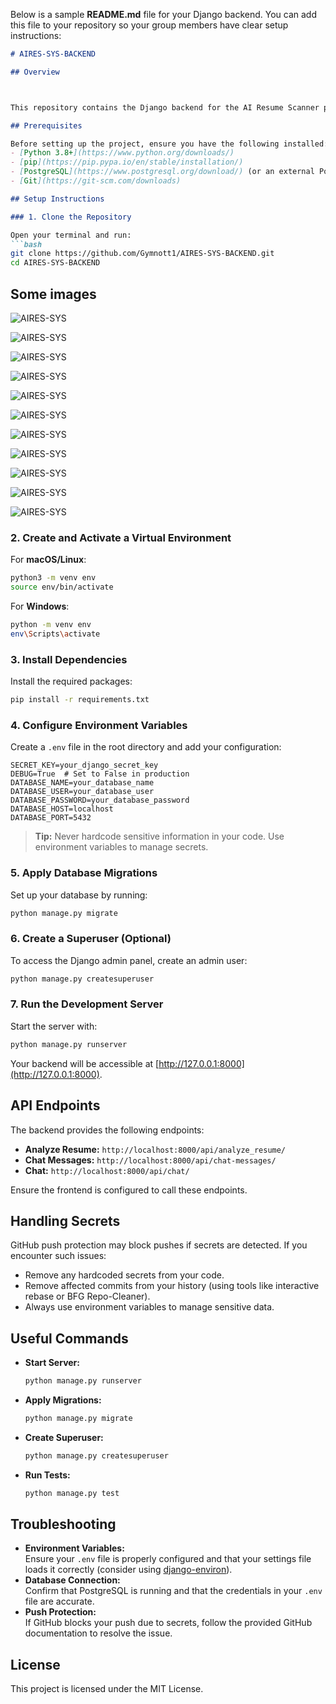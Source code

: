 Below is a sample **README.md** file for your Django backend. You can add this file to your repository so your group members have clear setup instructions:

```markdown
# AIRES-SYS-BACKEND

## Overview



This repository contains the Django backend for the AI Resume Scanner project. The backend handles API endpoints for resume analysis and chat functionality. It connects to a PostgreSQL database and is built with Django.

## Prerequisites

Before setting up the project, ensure you have the following installed:
- [Python 3.8+](https://www.python.org/downloads/)
- [pip](https://pip.pypa.io/en/stable/installation/)
- [PostgreSQL](https://www.postgresql.org/download/) (or an external PostgreSQL service)
- [Git](https://git-scm.com/downloads)

## Setup Instructions

### 1. Clone the Repository

Open your terminal and run:
```bash
git clone https://github.com/Gymnott1/AIRES-SYS-BACKEND.git
cd AIRES-SYS-BACKEND
```

## Some images 
![AIRES-SYS](images/be1.png)

![AIRES-SYS](images/be2.png)

![AIRES-SYS](images/be3.png)

![AIRES-SYS](images/be4.png)

![AIRES-SYS](images/be5.png)

![AIRES-SYS](images/be6.png)

![AIRES-SYS](images/be7.png)

![AIRES-SYS](images/be8.png)

![AIRES-SYS](images/be9.png)

![AIRES-SYS](images/be10.png)

![AIRES-SYS](images/be11.png)

### 2. Create and Activate a Virtual Environment

For **macOS/Linux**:
```bash
python3 -m venv env
source env/bin/activate
```

For **Windows**:
```bash
python -m venv env
env\Scripts\activate
```

### 3. Install Dependencies

Install the required packages:
```bash
pip install -r requirements.txt
```

### 4. Configure Environment Variables

Create a `.env` file in the root directory and add your configuration:
```
SECRET_KEY=your_django_secret_key
DEBUG=True  # Set to False in production
DATABASE_NAME=your_database_name
DATABASE_USER=your_database_user
DATABASE_PASSWORD=your_database_password
DATABASE_HOST=localhost
DATABASE_PORT=5432
```
> **Tip:** Never hardcode sensitive information in your code. Use environment variables to manage secrets.

### 5. Apply Database Migrations

Set up your database by running:
```bash
python manage.py migrate
```

### 6. Create a Superuser (Optional)

To access the Django admin panel, create an admin user:
```bash
python manage.py createsuperuser
```

### 7. Run the Development Server

Start the server with:
```bash
python manage.py runserver
```
Your backend will be accessible at [http://127.0.0.1:8000](http://127.0.0.1:8000).

## API Endpoints

The backend provides the following endpoints:
- **Analyze Resume:** `http://localhost:8000/api/analyze_resume/`
- **Chat Messages:** `http://localhost:8000/api/chat-messages/`
- **Chat:** `http://localhost:8000/api/chat/`

Ensure the frontend is configured to call these endpoints.

## Handling Secrets

GitHub push protection may block pushes if secrets are detected. If you encounter such issues:
- Remove any hardcoded secrets from your code.
- Remove affected commits from your history (using tools like interactive rebase or BFG Repo-Cleaner).
- Always use environment variables to manage sensitive data.

## Useful Commands

- **Start Server:**  
  ```bash
  python manage.py runserver
  ```
- **Apply Migrations:**  
  ```bash
  python manage.py migrate
  ```
- **Create Superuser:**  
  ```bash
  python manage.py createsuperuser
  ```
- **Run Tests:**  
  ```bash
  python manage.py test
  ```

## Troubleshooting

- **Environment Variables:**  
  Ensure your `.env` file is properly configured and that your settings file loads it correctly (consider using [django-environ](https://github.com/joke2k/django-environ)).
- **Database Connection:**  
  Confirm that PostgreSQL is running and that the credentials in your `.env` file are accurate.
- **Push Protection:**  
  If GitHub blocks your push due to secrets, follow the provided GitHub documentation to resolve the issue.

## License

This project is licensed under the MIT License.
```


